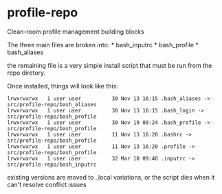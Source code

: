 # profile-repo
Clean-room profile management building blocks


The three main files are broken into:
	* bash_inputrc
	* bash_profile
	* bash_aliases

the remaining file is a very simple install script that must be run from the repo diretory.

Once installed, things will look like this:

	lrwxrwxrwx   1 user user          30 Nov 13 16:15 .bash_aliases -> src/profile-repo/bash_aliases
	lrwxrwxrwx   1 user user          30 Nov 13 16:15 .bash_login -> src/profile-repo/bash_profile
	lrwxrwxrwx   1 user user          30 Nov 19 08:24 .bash_profile -> src/profile-repo/bash_profile
	lrwxrwxrwx   1 user user          11 Nov 13 16:20 .bashrc -> src/profile-repo/bash_profile
	lrwxrwxrwx   1 user user          11 Nov 13 16:20 .profile -> src/profile-repo/bash_profile
	lrwxrwxrwx   1 user user          32 Mar 18 09:40 .inputrc -> src/profile-repo/bash_inputrc


existing versions are moved to  _local  variations, or the script dies when it can't resolve conflict issues
